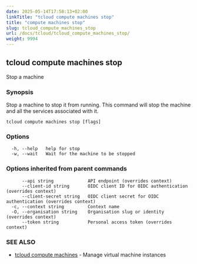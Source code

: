 ```yaml
---
date: 2025-05-14T17:58:13+02:00
linkTitle: "tcloud compute machines stop"
title: "compute machines stop"
slug: tcloud_compute_machines_stop
url: /docs/tcloud/tcloud_compute_machines_stop/
weight: 9994
---
```

## tcloud compute machines stop

Stop a machine

### Synopsis

Stop a machine to stop it from running. This command will stop the machine and all the services associated with it.

```
tcloud compute machines stop [flags]
```

### Options

```
  -h, --help   help for stop
  -w, --wait   Wait for the machine to be stopped
```

### Options inherited from parent commands

```
      --api string             API endpoint (overrides context)
      --client-id string       OIDC client ID for OIDC authentication (overrides context)
      --client-secret string   OIDC client secret for OIDC authentication (overrides context)
  -c, --context string         Context name
  -O, --organisation string    Organisation slug or identity (overrides context)
      --token string           Personal access token (overrides context)
```

### SEE ALSO

* [tcloud compute machines](/docs/tcloud/tcloud_compute_machines/)	 - Manage virtual machine instances

